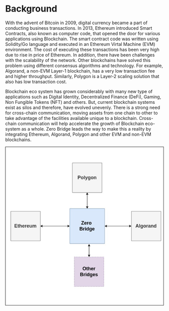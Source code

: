 # Background

With the advent of Bitcoin in 2009, digital currency became a part of conducting business transactions. In 2013, Ethereum introduced Smart Contracts, also known as computer code, that opened the door for various applications using Blockchain. The smart contract code was written using Solidity/Go language and executed in an Ethereum Virtal Machine (EVM) environment. The cost of executing these transactions has been very high due to rise in price of Ethereum. In addition, there have been challenges with the scalability of the network. Other blockchains have solved this problem using different consensus algorithms and technology. For example, Algorand, a non-EVM Layer-1 blockchain, has a very low transaction fee and higher throughput. Similarly, Polygon is a Layer-2 scaling solution that also has low transaction cost.

Blockchain eco system has grown considerably with many new type of applications such as Digital Identity, Decentralized Finance (DeFi), Gaming, Non Fungible Tokens (NFT) and others. But, current blockchain systems exist as silos and therefore, have evolved unevenly. There is a strong need for cross-chain communication, moving assets from one chain to other to take advantage of the facilities available unique to a blockchain. Cross-chain communication will help accelerate the growth of Blockchain eco-system as a whole. Zero Bridge leads the way to make this a reality by integrating Ethereum, Algorand, Polygon and other EVM and non-EVM blockchains.&#x20;

![zero bridge leading the way for cross-chain communication](../.gitbook/assets/1.bridge-block-dgm.jpg)
